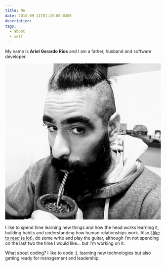 ```yaml
---
title: Me
date: 2015-09-11T01:20:00-0300
description:
tags:
  - about
  - self
---
```


My name is **Ariel Gerardo Ríos** and I am a father, husband and software
developer.

![Me](me-900x900.png)

I like to spend time learning new things and how the head works learning it,
building habits and understanding how human relationships work. Also [I like to
read (a lot)][1], do some write and play the guitar, although I'm not spending
on the last two the time I would like... but I'm working on it.

What about coding? I like to code :), learning new technologies but also
getting ready for management and leadership.

[1]: https://www.goodreads.com/review/list/16241804-ariel-gerardo-r-os?shelf=read
